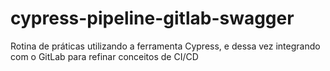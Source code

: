 # cypress-pipeline-gitlab-swagger
Rotina de práticas utilizando a ferramenta Cypress, e dessa vez integrando com o GitLab para refinar conceitos de CI/CD
